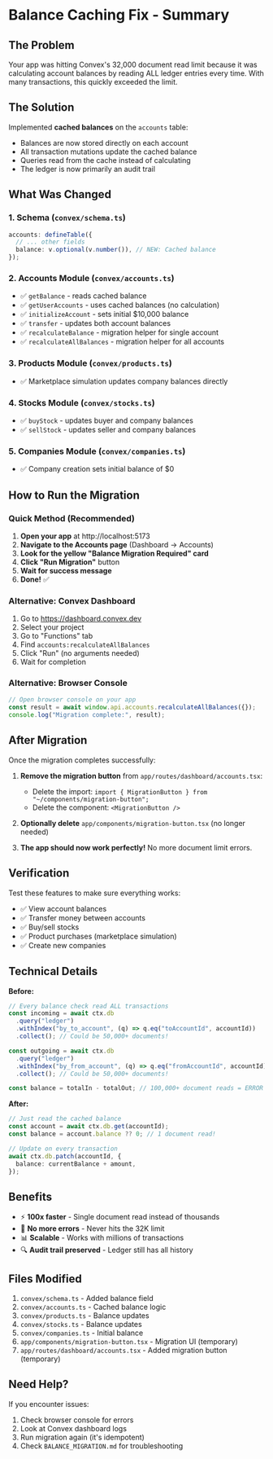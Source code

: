 # Balance Caching Fix - Summary

## The Problem

Your app was hitting Convex's 32,000 document read limit because it was calculating account balances by reading ALL ledger entries every time. With many transactions, this quickly exceeded the limit.

## The Solution

Implemented **cached balances** on the `accounts` table:

- Balances are now stored directly on each account
- All transaction mutations update the cached balance
- Queries read from the cache instead of calculating
- The ledger is now primarily an audit trail

## What Was Changed

### 1. **Schema** (`convex/schema.ts`)

```typescript
accounts: defineTable({
  // ... other fields
  balance: v.optional(v.number()), // NEW: Cached balance
});
```

### 2. **Accounts Module** (`convex/accounts.ts`)

- ✅ `getBalance` - reads cached balance
- ✅ `getUserAccounts` - uses cached balances (no calculation)
- ✅ `initializeAccount` - sets initial $10,000 balance
- ✅ `transfer` - updates both account balances
- ✅ `recalculateBalance` - migration helper for single account
- ✅ `recalculateAllBalances` - migration helper for all accounts

### 3. **Products Module** (`convex/products.ts`)

- ✅ Marketplace simulation updates company balances directly

### 4. **Stocks Module** (`convex/stocks.ts`)

- ✅ `buyStock` - updates buyer and company balances
- ✅ `sellStock` - updates seller and company balances

### 5. **Companies Module** (`convex/companies.ts`)

- ✅ Company creation sets initial balance of $0

## How to Run the Migration

### Quick Method (Recommended)

1. **Open your app** at http://localhost:5173
2. **Navigate to the Accounts page** (Dashboard → Accounts)
3. **Look for the yellow "Balance Migration Required" card**
4. **Click "Run Migration"** button
5. **Wait for success message**
6. **Done!** ✅

### Alternative: Convex Dashboard

1. Go to https://dashboard.convex.dev
2. Select your project
3. Go to "Functions" tab
4. Find `accounts:recalculateAllBalances`
5. Click "Run" (no arguments needed)
6. Wait for completion

### Alternative: Browser Console

```javascript
// Open browser console on your app
const result = await window.api.accounts.recalculateAllBalances({});
console.log("Migration complete:", result);
```

## After Migration

Once the migration completes successfully:

1. **Remove the migration button** from `app/routes/dashboard/accounts.tsx`:

   - Delete the import: `import { MigrationButton } from "~/components/migration-button";`
   - Delete the component: `<MigrationButton />`

2. **Optionally delete** `app/components/migration-button.tsx` (no longer needed)

3. **The app should now work perfectly!** No more document limit errors.

## Verification

Test these features to make sure everything works:

- ✅ View account balances
- ✅ Transfer money between accounts
- ✅ Buy/sell stocks
- ✅ Product purchases (marketplace simulation)
- ✅ Create new companies

## Technical Details

**Before:**

```typescript
// Every balance check read ALL transactions
const incoming = await ctx.db
  .query("ledger")
  .withIndex("by_to_account", (q) => q.eq("toAccountId", accountId))
  .collect(); // Could be 50,000+ documents!

const outgoing = await ctx.db
  .query("ledger")
  .withIndex("by_from_account", (q) => q.eq("fromAccountId", accountId))
  .collect(); // Could be 50,000+ documents!

const balance = totalIn - totalOut; // 100,000+ document reads = ERROR
```

**After:**

```typescript
// Just read the cached balance
const account = await ctx.db.get(accountId);
const balance = account.balance ?? 0; // 1 document read!

// Update on every transaction
await ctx.db.patch(accountId, {
  balance: currentBalance + amount,
});
```

## Benefits

- ⚡ **100x faster** - Single document read instead of thousands
- 🚫 **No more errors** - Never hits the 32K limit
- 📊 **Scalable** - Works with millions of transactions
- 🔍 **Audit trail preserved** - Ledger still has all history

## Files Modified

1. `convex/schema.ts` - Added balance field
2. `convex/accounts.ts` - Cached balance logic
3. `convex/products.ts` - Balance updates
4. `convex/stocks.ts` - Balance updates
5. `convex/companies.ts` - Initial balance
6. `app/components/migration-button.tsx` - Migration UI (temporary)
7. `app/routes/dashboard/accounts.tsx` - Added migration button (temporary)

## Need Help?

If you encounter issues:

1. Check browser console for errors
2. Look at Convex dashboard logs
3. Run migration again (it's idempotent)
4. Check `BALANCE_MIGRATION.md` for troubleshooting
